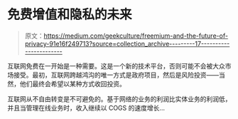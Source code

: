 # 免费增值和隐私的未来

> 原文：<https://medium.com/geekculture/freemium-and-the-future-of-privacy-91e16f249713?source=collection_archive---------17----------------------->

互联网免费在一开始是一种需要。这是一个新的技术平台，否则可能不会被大众市场接受。最初，互联网跨越鸿沟的唯一方式是政府项目，然后是风险投资——当然，他们最终会希望以某种方式收回投资。

互联网从不自由转变是不可避免的。基于网络的业务的利润比实体业务的利润低，并且当管理在线业务时，收入继续以 COGS 的速度增长…